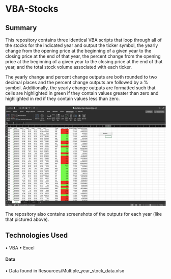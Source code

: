 # VBA-Stocks

## Summary

This repository contains three identical VBA scripts that loop through all of the stocks for the indicated year and output the ticker symbol, the yearly change from the opening price at the beginning of a given year to the closing price at the end of that year, the percent change from the opening price at the beginning of a given year to the closing price at the end of that year, and the total stock volume associated with each ticker. 

The yearly change and percent change outputs are both rounded to two decimal places and the percent change outputs are followed by a % symbol. Additionally, the yearly change outputs are formatted such that cells are highlighted in green if they contain values greater than zero and highlighted in red if they contain values less than zero. 


![alt text](/Images/Screen_Shot_2018.png?raw=True)

The repository also contains screenshots of the outputs for each year (like that pictured above). 

## Technologies Used
• VBA 
• Excel 


#### Data 
• Data found in Resources/Multiple_year_stock_data.xlsx



